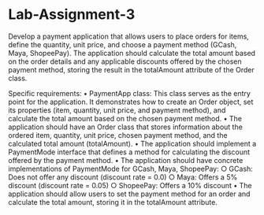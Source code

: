 # Lab-Assignment-3
Develop a payment application that allows users to place orders for items, define the quantity, unit price, and choose a payment method (GCash, Maya, ShopeePay). The application should calculate the total amount based on the order details and any applicable discounts offered by the chosen payment method, storing the result in the totalAmount attribute of the Order class.

Specific requirements:
• PaymentApp class: This class serves as the entry point for the application. It demonstrates how to create an Order object, set its properties (item, quantity, unit price, and payment method), and calculate the total amount based on the chosen payment method.
• The application should have an Order class that stores information about the ordered item, quantity, unit price, chosen payment method, and the calculated total amount (totalAmount).
• The application should implement a PaymentMode interface that defines a method for calculating the discount offered by the payment method.
• The application should have concrete implementations of PaymentMode for GCash, Maya, ShopeePay:
    ○ GCash: Does not offer any discount (discount rate = 0.0)
    ○ Maya: Offers a 5% discount (discount rate = 0.05)
    ○ ShopeePay: Offers a 10% discount
• The application should allow users to set the payment method for an order and calculate the total amount, storing it in the totalAmount attribute.
